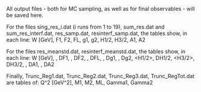 All output files - both for MC sampling, as well as for final observables - will be saved here.

For the files sing_res_i.dat (i runs from 1 to 19), sum_res.dat and sum_res_interf.dat, res_samp.dat, resinterf_samp.dat, the tables show, in each line:
W [GeV], F1, F2, FL, g1, g2, H1/2, H3/2, A1, A2

For the files res_meanstd.dat, resinterf_meanstd.dat, the tables show, in each line:
W [GeV], <F1>, DF1, <F2>, DF2, <FL>, DFL, <g1>, Dg1, <g2>, Dg2, <H1/2>, DH1/2, <H3/2>, DH3/2, <A1>, DA1, <A2>, DA2

Finally, Trunc_Reg1.dat, Trunc_Reg2.dat, Trunc_Reg3.dat, Trunc_RegTot.dat are tables of:
Q^2 [GeV^2], M1, M2, ML, Gamma1, Gamma2
